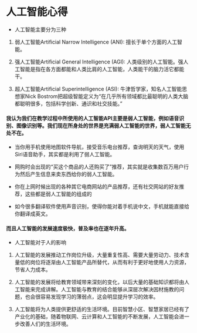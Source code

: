 # 人工智能心得

+ 人工智能主要分为三种

1. 弱人工智能Artificial Narrow Intelligence (ANI): 擅长于单个方面的人工智能。

2. 强人工智能Artificial General Intelligence (AGI): 人类级别的人工智能。强人工智能是指在各方面都能和人类比肩的人工智能，人类能干的脑力活它都能干。

3. 超人工智能Artificial Superintelligence (ASI): 牛津哲学家，知名人工智能思想家Nick Bostrom把超级智能定义为“在几乎所有领域都比最聪明的人类大脑都聪明很多，包括科学创新、通识和社交技能。”

#### 我认为我们在教学过程中所使用的人工智能API主要是弱人工智能，例如语音识别、图像识别等。我们现在所身处的世界是充满弱人工智能的世界，弱人工智能无处不在。

+ 当你用手机使用地图软件导航，接受音乐电台推荐，查询明天的天气，使用Siri语音助手，其实都是利用了弱人工智能。

+ 网购时会出现的“买这个商品的人还购买了”推荐，其实就是收集数百万用户行为然后产生信息来卖东西给你的弱人工智能。

+ 你在上网时候出现的各种其它电商网站的产品推荐，还有社交网站的好友推荐，这些都是弱人工智能的组成的

+ 如今很多翻译软件使用声音识别，使得你能对着手机说中文，手机就能直接给你翻译成英文。 

#### 而且人工智能的发展速度极快，普及率也在逐年升高。

+ 人工智能对于人的影响

1. 人工智能的发展推动工作岗位升级，大量重复性高、需要大量劳动力、技术含量低的岗位将逐渐由人工智能产品所替代，从而有利于更好地使用人力资源，节省人力成本。

2. 人工智能的发展将给教育领域带来深刻的变化，以后大量的基础知识都将由人工智能来完成讲解。人工智能与教育的结合能够从深层次解决因材施教的问题，也会很容易发现学习的薄弱点，这会明显提升学习的效率。

3. 人工智能将为人类提供更舒适的生活环境。目前智慧小区、智慧家居已经有了产业化的基础，随着物联网、云计算和人工智能的不断发展，人工智能会进一步改善人们的生活环境。
